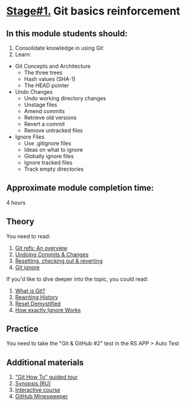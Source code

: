 # [Stage#1.](../../) Git basics reinforcement

## In this module students should:

1. Consolidate knowledge in using Git
2. Learn:

- Git Concepts and Architecture
  - The three trees
  - Hash values (SHA-1)
  - The HEAD pointer
- Undo Changes
  - Undo working directory changes
  - Unstage files
  - Amend commits
  - Retrieve old versions
  - Revert a commit
  - Remove untracked files
- Ignore Files
  - Use .gitignore files
  - Ideas on what to ignore
  - Globally ignore files
  - Ignore tracked files
  - Track empty directories

## Approximate module completion time:

4 hours

## Theory

You need to read:

1. [Git refs: An overview](https://www.atlassian.com/git/tutorials/refs-and-the-reflog)
2. [Undoing Commits & Changes](https://www.atlassian.com/git/tutorials/undoing-changes)
3. [Resetting, checking out & reverting](https://www.atlassian.com/git/tutorials/resetting-checking-out-and-reverting)
4. [Git ignore](https://www.atlassian.com/git/tutorials/saving-changes/gitignore)

If you'd like to dive deeper into the topic, you could read:

1. [What is Git?](https://git-scm.com/book/en/v2/Getting-Started-What-is-Git%3F)
2. [Rewriting History](https://git-scm.com/book/en/v2/Git-Tools-Rewriting-History)
3. [Reset Demystified](https://git-scm.com/book/en/v2/Git-Tools-Reset-Demystified)
4. [How exactly Ignore Works](https://wenijinew.medium.com/git-how-exactly-ignore-works-47c85f0dd190)

## Practice

You need to take the "Git & GitHub #2" test in the RS APP > Auto Test

## Additional materials

1. ["Git How To" guided tour](https://githowto.com/)
2. [Synopsis (RU)](https://www.evernote.com/shard/s368/client/snv?noteGuid=b1359883-2b9e-419a-b9de-dd959fc05f05&noteKey=97c0f19486d851b3&sn=https%3A%2F%2Fwww.evernote.com%2Fshard%2Fs368%2Fsh%2Fb1359883-2b9e-419a-b9de-dd959fc05f05%2F97c0f19486d851b3&title=Git)
3. [Interactive course](https://learngitbranching.js.org/?locale=en_EN)
4. [GitHub Minesweeper](https://profy.dev/project/github-minesweeper)
